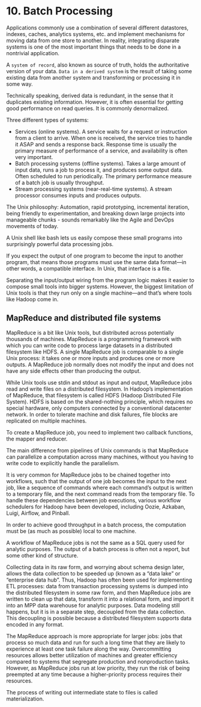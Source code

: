 # 10. Batch Processing
Applications commonly use a combination of several different datastores, indexes, caches, analytics systems, etc. and implement mechanisms for moving data from one store to another. In reality, integrating disparate systems is one of the most important things that needs to be done in a nontrivial application.

A `system of record`, also known as source of truth, holds the authoritative version of your data. `Data in a derived system` is the result of taking some existing data from another system and transforming or processing it in some way.

Technically speaking, derived data is redundant, in the sense that it duplicates existing information. However, it is often essential for getting good performance on read queries. It is commonly denormalized.

Three different types of systems:
- Services (online systems). A service waits for a request or instruction from a client to arrive. When one is received, the service tries to handle it ASAP and sends a response back. Response time is usually the primary measure of performance of a service, and availability is often very important. 
- Batch processing systems (offline systems). Takes a large amount of input data, runs a job to process it, and produces some output data. Often scheduled to run periodically. The primary performance measure of a batch job is usually throughput. 
- Stream processing systems (near-real-time systems). A stream processor consumes inputs and produces outputs. 

The Unix philosophy: Automation, rapid prototyping, incremental iteration, being friendly to experimentation, and breaking down large projects into manageable chunks - sounds remarkably like the Agile and DevOps movements of today.

A Unix shell like bash lets us easily compose these small programs into surprisingly powerful data processing jobs.

If you expect the output of one program to become the input to another program, that means those programs must use the same data format—in other words, a compatible interface. In Unix, that interface is a file. 

Separating the input/output wiring from the program logic makes it easier to compose small tools into bigger systems. However, the biggest limitation of Unix tools is that they run only on a single machine—and that’s where tools like Hadoop come in.

## MapReduce and distributed file systems
MapReduce is a bit like Unix tools, but distributed across potentially thousands of machines. MapReduce is a programming framework with which you can write code to process large datasets in a distributed filesystem like HDFS. A single MapReduce job is comparable to a single Unix process: it takes one or more inputs and produces one or more outputs. A MapReduce job normally does not modify the input and does not have any side effects other than producing the output.

While Unix tools use stdin and stdout as input and output, MapReduce jobs read and write files on a distributed filesystem. In Hadoop’s implementation of MapReduce, that filesystem is called HDFS (Hadoop Distributed File System). HDFS is based on the shared-nothing principle, which requires no special hardware, only computers connected by a conventional datacenter network. In order to tolerate machine and disk failures, file blocks are replicated on multiple machines. 

To create a MapReduce job, you need to implement two callback functions, the mapper and reducer. 

The main difference from pipelines of Unix commands is that MapReduce can parallelize a computation across many machines, without you having to write code to explicitly handle the parallelism.

It is very common for MapReduce jobs to be chained together into workflows, such that the output of one job becomes the input to the next job, like a sequence of commands where each command’s output is written to a temporary file, and the next command reads from the temporary file. To handle these dependencies between job executions, various workflow schedulers for Hadoop have been developed, including Oozie, Azkaban, Luigi, Airflow, and Pinball. 

In order to achieve good throughput in a batch process, the computation must be (as much as possible) local to one machine.

A workflow of MapReduce jobs is not the same as a SQL query used for analytic purposes. The output of a batch process is often not a report, but some other kind of structure.

Collecting data in its raw form, and worrying about schema design later, allows the data collection to be speeded up (known as a “data lake” or “enterprise data hub”. Thus, Hadoop has often been used for implementing ETL processes: data from transaction processing systems is dumped into the distributed filesystem in some raw form, and then MapReduce jobs are written to clean up that data, transform it into a relational form, and import it into an MPP data warehouse for analytic purposes. Data modeling still happens, but it is in a separate step, decoupled from the data collection. This decoupling is possible because a distributed filesystem supports data encoded in any format.

The MapReduce approach is more appropriate for larger jobs: jobs that process so much data and run for such a long time that they are likely to experience at least one task failure along the way. Overcommitting resources allows better utilization of machines and greater efficiency compared to systems that segregate production and nonproduction tasks. However, as MapReduce jobs run at low priority, they run the risk of being preempted at any time because a higher-priority process requires their resources.

The process of writing out intermediate state to files is called materialization.









